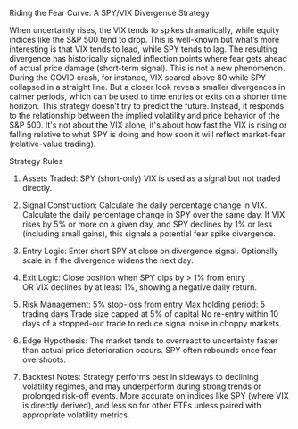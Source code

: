 Riding the Fear Curve: A SPY/VIX Divergence Strategy

When uncertainty rises, the VIX tends to spikes dramatically, while equity indices like the S&P 500 tend to drop. This is well-known but what’s more interesting is that VIX tends to lead, while SPY tends to lag. The resulting divergence has historically signaled inflection points where fear gets ahead of actual price damage (short-term signal).
This is not a new phenomenon. During the COVID crash, for instance, VIX soared above 80 while SPY collapsed in a straight line. But a closer look reveals smaller divergences in calmer periods, which can be used to time entries or exits on a shorter time horizon. This strategy doesn’t try to predict the future. Instead, it responds to the relationship between the implied volatility and price behavior of the S&P 500. It's not about the VIX alone, it's about how fast the VIX is rising or falling relative to what SPY is doing and how soon it will reflect market-fear (relative-value trading).

Strategy Rules

1. Assets Traded: 
SPY (short-only)
VIX is used as a signal but not traded directly.

2. Signal Construction:
Calculate the daily percentage change in VIX.
Calculate the daily percentage change in SPY over the same day.
If VIX rises by 5% or more on a given day, and SPY declines by 1% or less (including small gains), this signals a potential fear spike divergence.

3. Entry Logic:
Enter short SPY at close on divergence signal.
Optionally scale in if the divergence widens the next day.

4. Exit Logic:
Close position when SPY dips by > 1% from entry  
OR
VIX declines by at least 1%, showing a negative daily return.

5. Risk Management:
5% stop-loss from entry
Max holding period: 5 trading days
Trade size capped at 5% of capital
No re-entry within 10 days of a stopped-out trade to reduce signal noise in choppy markets.

7. Edge Hypothesis:
The market tends to overreact to uncertainty faster than actual price deterioration occurs. SPY often rebounds once fear overshoots.

8. Backtest Notes:
Strategy performs best in sideways to declining volatility regimes, and may underperform during strong trends or prolonged risk-off events.
More accurate on indices like SPY (where VIX is directly derived), and less so for other ETFs unless paired with appropriate volatility metrics.
